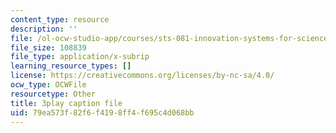 ```yaml
---
content_type: resource
description: ''
file: /ol-ocw-studio-app/courses/sts-081-innovation-systems-for-science-technology-energy-manufacturing-and-health-spring-2017/79ea573f82f6f4198ff4f695c4d068bb_lemfZDGJQaQ.srt
file_size: 108839
file_type: application/x-subrip
learning_resource_types: []
license: https://creativecommons.org/licenses/by-nc-sa/4.0/
ocw_type: OCWFile
resourcetype: Other
title: 3play caption file
uid: 79ea573f-82f6-f419-8ff4-f695c4d068bb
---
```


